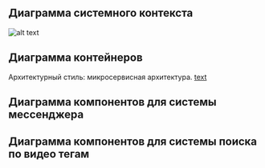 ## Диаграмма системного контекста
![alt text](../../Downloads/SCD.svg)
## Диаграмма контейнеров
Архитектурный стиль: микросервисная архитектура.
[text](../../Downloads/CD.drawio)
## Диаграмма компонентов для системы мессенджера

## Диаграмма компонентов для системы поиска по видео тегам
